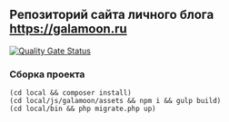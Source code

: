 ## Репозиторий сайта личного блога https://galamoon.ru

[![Quality Gate Status](https://sonarcloud.io/api/project_badges/measure?project=Galamoon_galamoon.ru&metric=alert_status)](https://sonarcloud.io/dashboard?id=Galamoon_galamoon.ru)

### Сборка проекта
```
(cd local && composer install)
(cd local/js/galamoon/assets && npm i && gulp build)
(cd local/bin && php migrate.php up)
```
